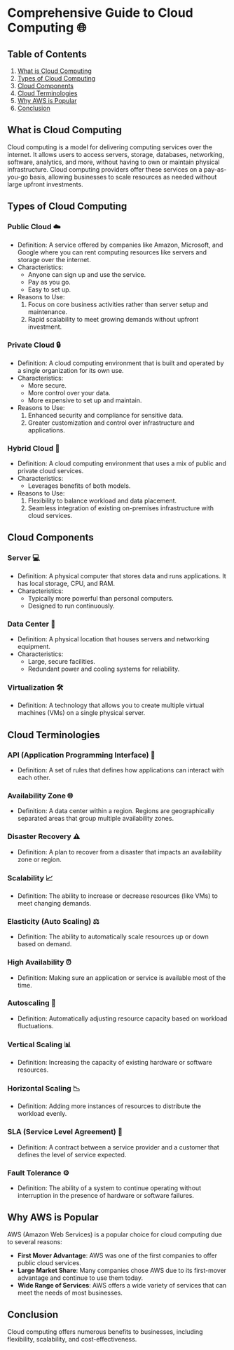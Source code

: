 # Comprehensive Guide to Cloud Computing 🌐

## Table of Contents
1. [What is Cloud Computing](#what-is-cloud-computing)
2. [Types of Cloud Computing](#types-of-cloud-computing)
3. [Cloud Components](#cloud-components)
4. [Cloud Terminologies](#cloud-terminologies)
5. [Why AWS is Popular](#why-aws-is-popular)
6. [Conclusion](#conclusion)

## What is Cloud Computing

Cloud computing is a model for delivering computing services over the internet. It allows users to access servers, storage, databases, networking, software, analytics, and more, without having to own or maintain physical infrastructure. Cloud computing providers offer these services on a pay-as-you-go basis, allowing businesses to scale resources as needed without large upfront investments.

## Types of Cloud Computing

### Public Cloud ☁️
- Definition: A service offered by companies like Amazon, Microsoft, and Google where you can rent computing resources like servers and storage over the internet.
- Characteristics:
  - Anyone can sign up and use the service.
  - Pay as you go.
  - Easy to set up.
- Reasons to Use:
  1. Focus on core business activities rather than server setup and maintenance.
  2. Rapid scalability to meet growing demands without upfront investment.

### Private Cloud 🔒
- Definition: A cloud computing environment that is built and operated by a single organization for its own use.
- Characteristics:
  - More secure.
  - More control over your data.
  - More expensive to set up and maintain.
- Reasons to Use:
  1. Enhanced security and compliance for sensitive data.
  2. Greater customization and control over infrastructure and applications.

### Hybrid Cloud 🔄
- Definition: A cloud computing environment that uses a mix of public and private cloud services.
- Characteristics:
  - Leverages benefits of both models.
- Reasons to Use:
  1. Flexibility to balance workload and data placement.
  2. Seamless integration of existing on-premises infrastructure with cloud services.

## Cloud Components

### Server 💻
- Definition: A physical computer that stores data and runs applications. It has local storage, CPU, and RAM.
- Characteristics:
  - Typically more powerful than personal computers.
  - Designed to run continuously.

### Data Center 🏢
- Definition: A physical location that houses servers and networking equipment.
- Characteristics:
  - Large, secure facilities.
  - Redundant power and cooling systems for reliability.

### Virtualization 🛠️
- Definition: A technology that allows you to create multiple virtual machines (VMs) on a single physical server.

## Cloud Terminologies

### API (Application Programming Interface) 🔄
- Definition: A set of rules that defines how applications can interact with each other.

### Availability Zone 🌐
- Definition: A data center within a region. Regions are geographically separated areas that group multiple availability zones.

### Disaster Recovery ⚠️
- Definition: A plan to recover from a disaster that impacts an availability zone or region.

### Scalability 📈
- Definition: The ability to increase or decrease resources (like VMs) to meet changing demands.

### Elasticity (Auto Scaling) ⚖️
- Definition: The ability to automatically scale resources up or down based on demand.

### High Availability ⏰
- Definition: Making sure an application or service is available most of the time.

### Autoscaling 🔄
- Definition: Automatically adjusting resource capacity based on workload fluctuations.

### Vertical Scaling 📊
- Definition: Increasing the capacity of existing hardware or software resources.

### Horizontal Scaling 📉
- Definition: Adding more instances of resources to distribute the workload evenly.

### SLA (Service Level Agreement) 📝
- Definition: A contract between a service provider and a customer that defines the level of service expected.

### Fault Tolerance ⚙️
- Definition: The ability of a system to continue operating without interruption in the presence of hardware or software failures.

## Why AWS is Popular

AWS (Amazon Web Services) is a popular choice for cloud computing due to several reasons:

- **First Mover Advantage**: AWS was one of the first companies to offer public cloud services.
- **Large Market Share**: Many companies chose AWS due to its first-mover advantage and continue to use them today.
- **Wide Range of Services**: AWS offers a wide variety of services that can meet the needs of most businesses.

## Conclusion

Cloud computing offers numerous benefits to businesses, including flexibility, scalability, and cost-effectiveness.
